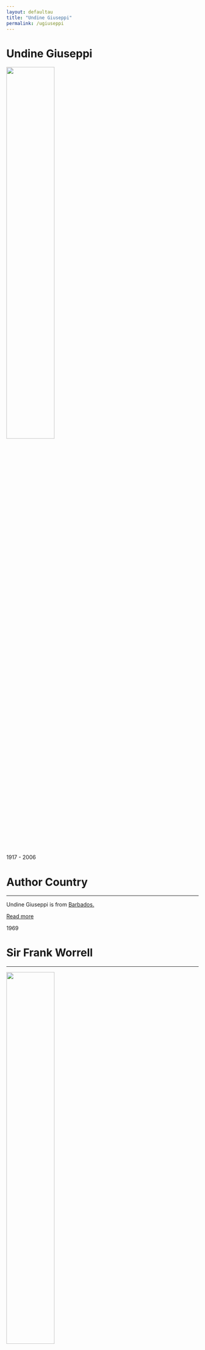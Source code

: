 ```yaml
---
layout: defaultau
title: "Undine Giuseppi"
permalink: /ugiuseppi
---
```

<!-- partial:index.partial.html -->
<div class="content">
     <h1>Undine Giuseppi</h1>
    <div class="quote">
        <div><img src="https://arimacirc.files.wordpress.com/2017/04/undine-crop-1-redo.jpg?w=217" height="50%" width = "50%" class="logo"></div>
    </div>
    <div class="timeline">
        <div style="padding-bottom:100px;"></div>
        <div class="block">
             <div class="date right"><p class="right"> 1917 - 2006 </p></div>
            <div class="dot"></div>
            <div class="left first">
            <div class="author_country">
                <h1>Author Country</h1><hr>
          <div class="aclocation">  <p>Undine Giuseppi is from <a href="{{ site.baseurl }}/12">Barbados.</a></p></div>
              <div class="acreadmore">  <a href="#" target="_blank">Read more</a></div>
            </div>
            </div>
        <div class="block">
            <div class="date left"><p class="left">1969</p></div>
            <div class="dot"></div>
            <div class="right">
                <h1>Sir Frank Worrell</h1><hr>
                <p><img src="" height="50%" width = "50%"></p>
                <p>
                Language: English<br/>
                Publisher: Nelson Thornes<br/>
                Pub_location: Cheltenham, England<br/>
                Genre: Biography<br/>
                Length: 92<br/>                   </p>
            </div>
        </div>
       <div class="block">
            <div class="date right"><p class="right">1971</p></div>
            <div class="dot"></div>
            <div class="left">
                <h1>Nelson’s New West Indian Readers 1</h1><hr>
                <p><img src="https://images-na.ssl-images-amazon.com/images/S/compressed.photo.goodreads.com/books/1347933876i/5725087.jpg" height="50%" width = "50%"></p>
                <p>
                Language: English<br/>
                Publisher: Nelson Thornes<br/>
                Pub_location: Cheltenham, England<br/>
                Genre: Anthology<br/>
                Length: 112<br/>                   </p>
            </div>
        </div>
       <div class="block">
            <div class="date left"><p class="left">1971</p></div>
            <div class="dot"></div>
            <div class="right">
                <h1>Nelson’s New West Indian Readers 2</h1><hr>
                <p><img src="https://pictures.abebooks.com/inventory/md/md30159696259.jpg" height="50%" width = "50%"></p>
                <p>
                Language: English<br/>
                Publisher: Thomas Nelson & Sons LTD.<br/>
                Pub_location: Nashville, TN, United States<br/>
                Genre: Anthology<br/>
                Length: 128<br/>                   </p>
            </div>
        </div>
       <div class="block">
            <div class="date right"><p class="right">1973</p></div>
            <div class="dot"></div>
            <div class="left">
                <h1>Backfire</h1><hr>
                <p><img src="https://m.media-amazon.com/images/I/510YT0HoqUL._SX286_BO1,204,203,200_.jpg" height="50%" width = "50%"></p>
                <p>
                Language: English<br/>
                Publisher: Macmillan Caribbean<br/>
                Pub_location: London, England<br/>
                Genre: Short Stories<br/>
                Length: 120<br/>                   </p>
            </div>
        </div><div class="block">
            <div class="date left"><p class="left">1974</p></div>
            <div class="dot"></div>
            <div class="right">
                <h1>A Look at Learie Constantine</h1><hr>
                <p><img src="https://m.media-amazon.com/images/I/41yb74TWq-L._SY291_BO1,204,203,200_QL40_FMwebp_.jpg" height="50%" width = "50%"></p>
                <p>
                Language: English<br/>
                Publisher: Nelson Thornes<br/>
                Pub_location: Cheltenham, England<br/>
                Genre: Biography<br/>
                Length: 144<br/>                   </p>
            </div>
        </div>
<div class="block">
            <div class="date right"><p class="right">1975</p></div>
            <div class="dot"></div>
            <div class="left">
                <h1>Out for Stars: Book 1: An Anthology of Poetry for Caribbean Secondary Schools</h1><hr>
                <p><img src="" height="50%" width = "50%"></p>
                <p>
Co-Author: Neville Giuseppi<br/>                
Language: English<br/>
                Publisher: Macmillan Education<br/>
                Pub_location: London, England<br/>
                Genre: Anthology<br/>
                Length: 96<br/>                   </p>
            </div>
        </div>
<div class="block">
            <div class="date left"><p class="left">1976</p></div>
            <div class="dot"></div>
            <div class="right">
                <h1>Caught in the Slips</h1><hr>
                <p><img src="https://books.google.dm/books/content?id=FeMuAAAAYAAJ&printsec=frontcover&img=1&zoom=1&imgtk=AFLRE73fazy4aZ2IgyD-z0AluVPjc04su5XgJ41vwEcm7do63pwygW8qsAI8ClnK4Pyz26v-J85foGxcITHDszvorf9Lb3zYPLf77gdRJ-YeRvNAvdZZLWTeBKj2BIkNpHrt8xYNDHXu" height="50%" width = "50%"></p>
                <p>
                Language: English<br/>
                Publisher: Giuseppi House Publications<br/>
                Pub_location: Port of Spain, Trinidad & Tobago<br/>
                Genre: Nonfiction Books<br/>
                Length: 48<br/>                   </p>
            </div>
        </div>
<div class="block">
            <div class="date right"><p class="right">1976</p></div>
            <div class="dot"></div>
            <div class="left">
                <h1>Out for Stars: Book 2: An Anthology of Poetry for Caribbean Secondary Schools</h1><hr>
                <p><img src="" height="50%" width = "50%"></p>
                <p>
		Co-Author: Neville Giuseppi<br/>                                
		Language: English<br/>
                Publisher: Macmillan Education<br/>
                Pub_location: London, England<br/>
                Genre: Anthology<br/>
                Length: <br/>                   </p>
            </div>
        </div>       
<div class="block">
            <div class="date left"><p class="left">1999</p></div>
            <div class="dot"></div>
            <div class="right">
                <h1>Nelson’s New West Indian Readers 3</h1><hr>
                <p><img src="https://daysbookstore.com/wp-content/uploads/2020/06/9780175663286-1.jpg" height="50%" width = "50%"></p>
                <p>
		Language: English<br/>
                Publisher: Nelson Thornes<br/>
                Pub_location: Cheltenham, England<br/>
                Genre: Anthology<br/>
                Length: 160<br/>                   </p>
            </div>
        </div>
<div class="block">
            <div class="date right"><p class="right">2003</p></div>
            <div class="dot"></div>
            <div class="left">
                <h1>Act of God</h1><hr>
                <p><img src="https://m.media-amazon.com/images/I/51ZmLC3oIML._SY291_BO1,204,203,200_QL40_FMwebp_.jpg" height="50%" width = "50%"></p>
                <p>
                Language: English<br/>
                Publisher: Macmillan Caribbean<br/>
                Pub_location: London, England<br/>
                Genre: Anthology<br/>
                Length: 152<br/>                   </p>
            </div>
        </div>
<div class="block">
            <div class="date left"><p class="left">2005</p></div>
            <div class="dot"></div>
            <div class="left">
                <h1>I Remember</h1><hr>
                <p><img src="" height="50%" width = "50%"></p>
                <p>
                Language: English<br/>
                Publisher: Communications Specialists Limited<br/>
                Pub_location: Hampshire, England<br/>
                Genre: Autobiography<br/>
                Length: 250<br/>                   </p>
            </div>
        </div>
<div class="block">
            <div class="date right"><p class="right">2005</p></div>
            <div class="dot"></div>
            <div class="right">
                <h1>Russell Tesheira</h1><hr>
                <p><img src="" height="50%" width = "50%"></p>
                <p>
                Language: English<br/>
                Publisher: Triniprint Limited<br/>
                Pub_location: Port of Spain, Trinidad & Tobago<br/>
                Genre: Biography<br/>
                Length: 32<br/>                   </p>
            </div>
        </div>
       
<!-- partial -->
<script src='https://cdnjs.cloudflare.com/ajax/libs/jquery/3.1.1/jquery.min.js'></script><script  src="{{ site.baseurl }}/assets/js/authorscript.js"></script>